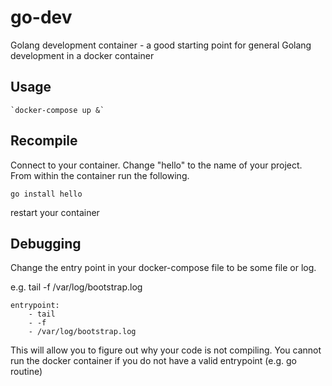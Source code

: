 go-dev
======

Golang development container - a good starting point for general Golang development in a docker container

Usage
-----

	`docker-compose up &`

Recompile
---------

Connect to your container.  Change "hello" to the name of your project.  From within the container run the following.
	
	go install hello

restart your container


Debugging
---------

Change the entry point in your docker-compose file to be some file or log.

e.g. tail -f /var/log/bootstrap.log

	entrypoint:
		- tail 
    	- -f 
    	- /var/log/bootstrap.log

This will allow you to figure out why your code is not compiling.  You cannot run the docker container if you do not have a valid entrypoint (e.g. go routine)
